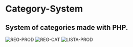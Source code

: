 # Category-System
 System of categories made with PHP.
---
![REG-PROD](https://user-images.githubusercontent.com/110102356/209457669-d1aff9dc-b0b3-458d-ba6f-b7077dc0016c.png)
![REG-CAT](https://user-images.githubusercontent.com/110102356/209457708-03f34f94-186d-44d3-94dd-dba163b72699.png)
![LISTA-PROD](https://user-images.githubusercontent.com/110102356/209457710-95e2335a-8138-4768-8cc1-9ed8a334795b.png)
